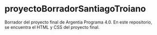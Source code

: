 # proyectoBorradorSantiagoTroiano
Borrador del proyecto final de Argentia Programa 4.0. En este repositorio, se encuentra el HTML y CSS del proyecto final.
